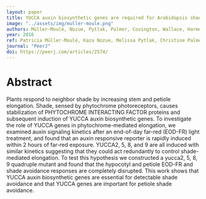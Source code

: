 ```yaml
---
layout: paper
title: YUCCA auxin biosynthetic genes are required for Arabidopsis shade avoidance
image: "../assets/img/muller-moule.png"
authors: Müller-Moulé, Nozue, Pytlak, Palmer, Covington, Wallace, Harmer, and Maloof
year: 2016
ref: Patricia Müller-Moulé, Kazu Nozue, Melissa Pytlak, Christine Palmer, Mike Covington, Andii Wallace, Stacey Harmer, and Julin Maloof (2016) <i>PeerJ</i>
journal: "PeerJ"
doi: https://peerj.com/articles/2574/
---
```


# Abstract

Plants respond to neighbor shade by increasing stem and petiole elongation. Shade, sensed by phytochrome photoreceptors, causes stabilization of PHYTOCHROME INTERACTING FACTOR proteins and subsequent induction of YUCCA auxin biosynthetic genes. To investigate the role of YUCCA genes in phytochrome-mediated elongation, we examined auxin signaling kinetics after an end-of-day far-red (EOD-FR) light treatment, and found that an auxin responsive reporter is rapidly induced within 2 hours of far-red exposure. YUCCA2, 5, 8, and 9 are all induced with similar kinetics suggesting that they could act redundantly to control shade-mediated elongation. To test this hypothesis we constructed a yucca2, 5, 8, 9 quadruple mutant and found that the hypocotyl and petiole EOD-FR and shade avoidance responses are completely disrupted. This work shows that YUCCA auxin biosynthetic genes are essential for detectable shade avoidance and that YUCCA genes are important for petiole shade avoidance.
